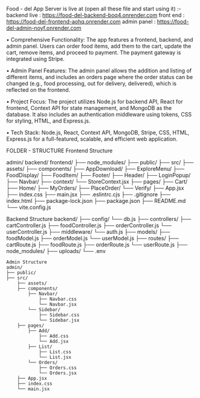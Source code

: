 Food - del App
Server is live at (open all these file and start using it) :-
backend live : https://food-del-backend-boq4.onrender.com
front end : https://food-del-frontend-aohq.onrender.com
admin panel : https://food-del-admin-noyf.onrender.com

• Comprehensive Functionality: The app features a frontend, backend, and admin panel. Users can order food items, add them to the cart, update the cart, remove items, and proceed to payment. The payment gateway is integrated using Stripe.

• Admin Panel Features: The admin panel allows the addition and listing of different items, and includes an orders page where the order status can be changed (e.g., food processing, out for delivery, delivered), which is reflected on the frontend.

• Project Focus: The project utilizes Node.js for backend API, React for frontend, Context API for state management, and MongoDB as the database. It also includes an authentication middleware using tokens, CSS for styling, HTML, and Express.js.

• Tech Stack: Node.js, React, Context API, MongoDB, Stripe, CSS, HTML, Express.js for a full-featured, scalable, and efficient web application.

FOLDER - STRUCTURE
Frontend Structure

admin/
backend/
frontend/
    ├── node_modules/
    ├── public/
    ├── src/
        ├── assets/
        ├── components/
            ├── AppDownload/
            ├── ExploreMenu/
            ├── FoodDisplay/
            ├── FoodItem/
            ├── Footer/
            ├── Header/
            ├── LoginPopup/
            ├── Navbar/
        ├── context/
            └── StoreContext.jsx
        ├── pages/
            ├── Cart/
            ├── Home/
            ├── MyOrders/
            ├── PlaceOrder/
            └── Verify/
        ├── App.jsx
        ├── index.css
        ├── main.jsx
    ├── .eslintrc.cjs
    ├── .gitignore
    ├── index.html
    ├── package-lock.json
    ├── package.json
    ├── README.md
    └── vite.config.js

    
Backend Structure
backend/
    ├── config/
        └── db.js
    ├── controllers/
        ├── cartController.js
        ├── foodController.js
        ├── orderController.js
        └── userController.js
    ├── middleware/
        └── auth.js
    ├── models/
        ├── foodModel.js
        ├── orderModel.js
        └── userModel.js
    ├── routes/
        ├── cartRoute.js
        ├── foodRoute.js
        ├── orderRoute.js
        └── userRoute.js
    ├── node_modules/
    ├── uploads/
    └── .env

    Admin Structure
    admin/
    ├── public/
    ├── src/
        ├── assets/
        ├── components/
            ├── Navbar/
                ├── Navbar.css
                └── Navbar.jsx
            └── Sidebar/
                ├── Sidebar.css
                └── Sidebar.jsx
        ├── pages/
            ├── Add/
                ├── Add.css
                └── Add.jsx
            ├── List/
                ├── List.css
                └── List.jsx
            └── Orders/
                ├── Orders.css
                └── Orders.jsx
        ├── App.jsx
        ├── index.css
        └── main.jsx
    
